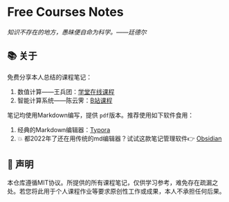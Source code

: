 # Free Courses Notes

*知识不存在的地方，愚昧便自命为科学。——廷德尔*

## 📚 关于

免费分享本人总结的课程笔记：

1. 数值计算——王兵团：[学堂在线课程](https://www.xuetangx.com/course/bjtu07011003090/12425445)
2. 智能计算系统——陈云霁：[B站课程](https://space.bilibili.com/494117284)

笔记均使用Markdown编写，提供 `pdf`版本。推荐使用如下软件食用：

1. 经典的Markdown编辑器：[Typora](https://typora.io/)
2. 💥 都2022年了还在用传统的md编辑器？试试这款笔记管理软件👉 [Obsidian](https://obsidian.md/)

## 📌 声明

本仓库遵循MIT协议。所提供的所有课程笔记，仅供学习参考，难免存在疏漏之处。若您将此用于个人课程作业等要求原创性工作或成果，本人不承担任何后果。
